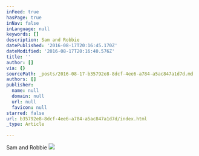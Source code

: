 ```yaml
---
inFeed: true
hasPage: true
inNav: false
inLanguage: null
keywords: []
description: Sam and Robbie
datePublished: '2016-08-17T20:16:45.170Z'
dateModified: '2016-08-17T20:16:40.576Z'
title: ''
author: []
via: {}
sourcePath: _posts/2016-08-17-b35792e8-8dcf-4ee6-a784-a5ac847a1d7d.md
authors: []
publisher:
  name: null
  domain: null
  url: null
  favicon: null
starred: false
url: b35792e8-8dcf-4ee6-a784-a5ac847a1d7d/index.html
_type: Article

---
```

Sam and Robbie
![](https://the-grid-user-content.s3-us-west-2.amazonaws.com/45edec51-1b31-4fdf-9ef1-fee96c6d1417.jpg)